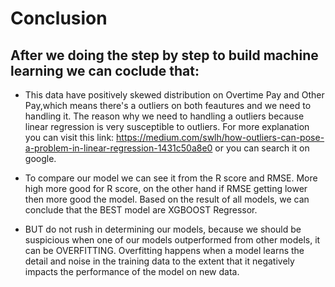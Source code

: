 # Conclusion

## After we doing the step by step to build machine learning we can coclude that:
- This data have positively skewed distribution on Overtime Pay and Other Pay,which means there's a outliers on both feautures and we need to handling it.
The reason why we need to handling a outliers because linear regression is very susceptible to outliers. For more explanation you can visit this link: https://medium.com/swlh/how-outliers-can-pose-a-problem-in-linear-regression-1431c50a8e0
or you can search it on google.

- To compare our model we can see it from the R score and RMSE. More high more good for R score, on the other hand if RMSE getting lower then more good the model.
Based on the result of all models, we can conclude that the BEST model are XGBOOST Regressor.

- BUT do not rush in determining our models, because we should be suspicious when one of our models outperformed from other models, it can be OVERFITTING.
Overfitting happens when a model learns the detail and noise in the training data to the extent that it negatively impacts the performance of the model on new data.

